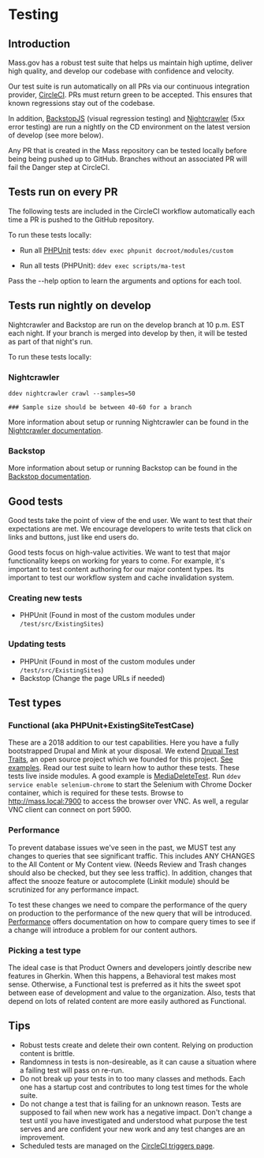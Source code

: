 # Testing

## Introduction

Mass.gov has a robust test suite that helps us maintain high uptime, deliver high quality, and develop our codebase with confidence and velocity.

Our test suite is run automatically on all PRs via our continuous integration provider, [CircleCI](https://circleci.com/gh/massgov/openmass). PRs must return green to be accepted. This ensures that known regressions stay out of the codebase.

In addition, [BackstopJS](https://github.com/massgov/openmass/blob/develop/backstop/README.md) (visual regression testing) and [Nightcrawler](https://github.com/massgov/openmass/blob/develop/.circleci/nightcrawler/README.md) (5xx error testing) are run a nightly on the CD environment on the latest version of develop (see more below).

Any PR that is created in the Mass repository can be tested locally before being being pushed up to GitHub. Branches without an associated PR will fail the Danger step at CircleCI.

## Tests run on every PR

The following tests are included in the CircleCI workflow automatically each time a PR is pushed to the GitHub repository.

To run these tests locally:

- Run all [PHPUnit](https://phpunit.de/) tests: `ddev exec phpunit docroot/modules/custom`

- Run all tests (PHPUnit): `ddev exec scripts/ma-test`

Pass the --help option to learn the arguments and options for each tool.

## Tests run nightly on develop

Nightcrawler and Backstop are run on the develop branch at 10 p.m. EST each night. If your branch is merged into develop by then, it will be tested as part of that night's run.

To run these tests locally:

### Nightcrawler

```
ddev nightcrawler crawl --samples=50

### Sample size should be between 40-60 for a branch
```

More information about setup or running Nightcrawler can be found in the [Nightcrawler documentation](https://github.com/massgov/openmass/blob/develop/.circleci/nightcrawler/README.md).


### Backstop

More information about setup or running Backstop can be found in the
[Backstop documentation](https://github.com/massgov/openmass/blob/develop/backstop/README.md).

## Good tests

Good tests take the point of view of the end user. We want to test that _their_ expectations are met. We encourage developers to write tests that click on links and buttons, just like end users do.

Good tests focus on high-value activities. We want to test that major functionality keeps on working for years to come. For example, it's important to test content authoring for our major content types. Its important to test our workflow system and cache invalidation system.

### Creating new tests

- PHPUnit (Found in most of the custom modules under `/test/src/ExistingSites`)

### Updating tests

- PHPUnit (Found in most of the custom modules under `/test/src/ExistingSites`)
- Backstop (Change the page URLs if needed)

## Test types

### Functional (aka PHPUnit+ExistingSiteTestCase)

These are a 2018 addition to our test capabilities. Here you have a fully bootstrapped Drupal and Mink at your disposal. We extend [Drupal Test Traits](https://github.com/weitzman/drupal-test-traits), an open source project which we founded for this project. [See examples](https://github.com/massgov/openmass/tree/develop/docroot/modules/custom/mass_utility/tests/src/ExistingSite). Read our test suite to learn how to author these tests. These tests live inside modules. A good example is [MediaDeleteTest](https://github.com/massgov/openmass/blob/develop/docroot/modules/custom/mass_media/tests/src/ExistingSite/MediaDeleteTest.php). Run `ddev service enable selenium-chrome` to start the Selenium with Chrome Docker container, which is required for these tests. Browse to http://mass.local:7900 to access the browser over VNC. As well, a regular VNC client can connect on port 5900.

### Performance

To prevent database issues we've seen in the past, we MUST test any changes to queries that see significant traffic. This includes ANY CHANGES to the All Content or My Content view. (Needs Review and Trash changes should also be checked, but they see less traffic). In addition, changes that affect the snooze feature or autocomplete (Linkit module) should be scrutinized for any performance impact.

To test these changes we need to compare the performance of the query on production to the performance of the new query that will be introduced. [Performance](https://github.com/massgov/openmass/blob/develop/docs/performance.md) offers documentation on how to compare query times to see if a change will introduce a problem for our content authors.

### Picking a test type

The ideal case is that Product Owners and developers jointly describe new features in Gherkin. When this happens, a Behavioral test makes most sense. Otherwise, a Functional test is preferred as it hits the sweet spot between ease of development and value to the organization. Also, tests that depend on lots of related content are more easily authored as Functional.

## Tips

- Robust tests create and delete their own content. Relying on production content is brittle.
- Randomness in tests is non-desireable, as it can cause a situation where a failing test will pass on re-run.
- Do not break up your tests in to too many classes and methods. Each one has a startup cost and contributes to long test times for the whole suite.
- Do not change a test that is failing for an unknown reason. Tests are supposed to fail when new work has a negative impact. Don't change a test until you have investigated and understood what purpose the test serves and are confident your new work and any test changes are an improvement.
- Scheduled tests are managed on the [CircleCI triggers page](https://app.circleci.com/settings/project/github/massgov/openmass/triggers).
